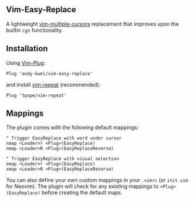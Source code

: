Vim-Easy-Replace
--------------------
A lightweight [vim-multiple-cursors](
https://github.com/terryma/vim-multiple-cursors) replacement that improves
upon the builtin `cgn` functionality.

## Installation
Using [Vim-Plug](https://github.com/junegunn/vim-plug):
```vim
Plug 'andy-kwei/vim-easy-replace'
```
and install [vim-repeat](https://github.com/tpope/vim-repeat) (recommended):
```vim
Plug 'tpope/vim-repeat'
```

## Mappings
The plugin comes with the following default mappings:
```vim
" Trigger EasyReplace with word under cursor
nmap <Leader>r <Plug>(EasyReplace)
nmap <Leader>R <Plug>(EasyReplaceReverse)

" Trigger EasyReplace with visual selection
xmap <Leader>r <Plug>(EasyReplace)
xmap <Leader>R <Plug>(EasyReplaceReverse)
```
You can also define your own custom mappings in your `.vimrc` (or
`init.vim` for Neovim). The plugin will check for any existing mappings
to `<Plug>(EasyReplace)` before creating the default maps.

